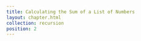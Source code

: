 ```yaml
---
title: Calculating the Sum of a List of Numbers
layout: chapter.html
collection: recursion
position: 2
---
```


<!-- litpy recursion/sum_of_numbers.py -->
